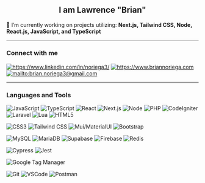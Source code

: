 <h2 align="center">I am Lawrence "Brian"</h2>

🔭 I’m currently working on projects utilizing: **Next.js, Tailwind CSS, Node, React.js, JavaScript, and TypeScript**

---

<h3 align="left">Connect with me</h3>
<p align="left">
<a href="https://www.linkedin.com/in/mr-brian-noriega/" target="_blank"><img align="center" src="https://img.shields.io/badge/LinkedIn-0e76a8?style=for-the-badge" alt="https://www.linkedin.com/in/noriega3/" /></a>
<a href="https://www.briannoriega.com" target="_blank"><img align="center" src="https://img.shields.io/badge/Personal Site-345678?style=for-the-badge" alt="https://www.briannoriega.com" /></a>
<a href="mailto:brian.noriega3@gmail.com" target="_blank"><img align="center" src="https://img.shields.io/badge/Email%20me-901234?style=for-the-badge" alt="mailto:brian.noriega3@gmail.com" /></a>
</p>

---

<h3 align="left">Languages and Tools</h3>


![JavaScript](https://img.shields.io/badge/JavaScript-F7DF1E?style=for-the-badge&logo=javascript&logoColor=black)
![TypeScript](https://img.shields.io/badge/TypeScript-3178C6?style=for-the-badge&logo=Typescript&logoColor=white)
![React](https://img.shields.io/badge/React-61DAFB?style=for-the-badge&logo=react&logoColor=black)
![Next.js](https://img.shields.io/badge/Next.js-000000?style=for-the-badge&logo=nextdotjs&logoColor=white)
![Node](https://img.shields.io/badge/Node.JS-5FA04E?style=for-the-badge&logo=Nodedotjs&logoColor=white)
![PHP](https://img.shields.io/badge/PHP-777BB4?style=for-the-badge&logo=PHP&logoColor=white)
![CodeIgniter](https://img.shields.io/badge/CodeIgniter-EF4223?style=for-the-badge&logo=CodeIgniter&logoColor=white)
![Laravel](https://img.shields.io/badge/Laravel-FF2D20?style=for-the-badge&logo=Laravel&logoColor=white)
![Lua](https://img.shields.io/badge/Lua-2C2D72?style=for-the-badge&logo=Lua&logoColor=white)
![HTML5](https://img.shields.io/badge/HTML5-E34F26?style=for-the-badge&logo=html5&logoColor=white)

![CSS3](https://img.shields.io/badge/CSS3-1572B6?style=for-the-badge&logo=css3&logoColor=white)
![Tailwind CSS](https://img.shields.io/badge/Tailwind%20CSS-06B6D4?style=for-the-badge&logo=tailwindcss&logoColor=white)
![Mui/MaterialUI](https://img.shields.io/badge/Mui-007FFF?style=for-the-badge&logo=Mui&logoColor=white)
![Bootstrap](https://img.shields.io/badge/Bootstrap-563D7C?style=for-the-badge&logo=bootstrap&logoColor=white)

![MySQL](https://img.shields.io/badge/MySQL-4479A1?style=for-the-badge&logo=MySQL&logoColor=white)
![MariaDB](https://img.shields.io/badge/MariaDB-003545?style=for-the-badge&logo=MariaDB&logoColor=white)
![Supabase](https://img.shields.io/badge/Supabase-3FCF8E?style=for-the-badge&logo=Supabase&logoColor=white)
![Firebase](https://img.shields.io/badge/Firebase-DD2C00?style=for-the-badge&logo=Firebase&logoColor=white)
![Redis](https://img.shields.io/badge/Redis-FF4438?style=for-the-badge&logo=Redis&logoColor=white)

![Cypress](https://img.shields.io/badge/Cypress-69D3A7?style=for-the-badge&logo=Cypress&logoColor=black)
![Jest](https://img.shields.io/badge/Jest-C21325?style=for-the-badge&logo=Cypress&logoColor=white)

![Google Tag Manager](https://img.shields.io/badge/Google%20Tag%20Manager-246FDB?style=for-the-badge&logo=googletagmanager&logoColor=white)

![Git](https://img.shields.io/badge/-Git-F05032?style=for-the-badge&logo=git&logoColor=white)
![VSCode](https://img.shields.io/badge/-Visual%20Studio%20Code-0078d7?style=for-the-badge&logo=visualstudiocode&logoColor=white)
![Postman](https://img.shields.io/badge/Postman-FF6C37?style=for-the-badge&logo=Postman&logoColor=white)
